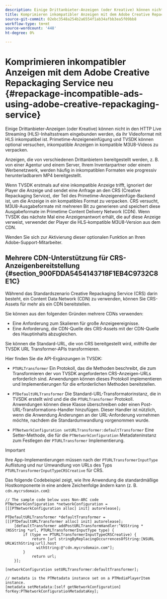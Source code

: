 ```yaml
---
description: Einige Drittanbieter-Anzeigen (oder Kreative) können nicht in den HTTP Live Streaming (HLS)-Inhaltsstream eingebunden werden, da ihr Videoformat mit HLS inkompatibel ist. Primetime-Anzeigeneinfügung und TVSDK können optional versuchen, inkompatible Anzeigen in kompatible M3U8-Videos zu verpacken.
title: Komprimieren inkompatibler Anzeigen mit dem Adobe Creative Repackaging Service neu
source-git-commit: 02ebc3548a254b2a6554f1ab34afbb3ea5f09bb8
workflow-type: tm+mt
source-wordcount: '448'
ht-degree: 0%

---
```


# Komprimieren inkompatibler Anzeigen mit dem Adobe Creative Repackaging Service neu {#repackage-incompatible-ads-using-adobe-creative-repackaging-service}

Einige Drittanbieter-Anzeigen (oder Kreative) können nicht in den HTTP Live Streaming (HLS)-Inhaltsstream eingebunden werden, da ihr Videoformat mit HLS inkompatibel ist. Primetime-Anzeigeneinfügung und TVSDK können optional versuchen, inkompatible Anzeigen in kompatible M3U8-Videos zu verpacken.

Anzeigen, die von verschiedenen Drittanbietern bereitgestellt werden, z. B. von einer Agentur und einem Server, Ihrem Inventarpartner oder einem Werbenetzwerk, werden häufig in inkompatiblen Formaten wie progressiv herunterladbarem MP4 bereitgestellt.

Wenn TVSDK erstmals auf eine inkompatible Anzeige trifft, ignoriert der Player die Anzeige und sendet eine Anfrage an den CRS (Creative Repackaging Service), der Teil des Primetime-Anzeigeneinfüge-Backend ist, um die Anzeige in ein kompatibles Format zu verpacken. CRS versucht, M3U8-Ausgabeformate mit mehreren Bit zu generieren und speichert diese Ausgabeformate im Primetime Content Delivery Network (CDN). Wenn TVSDK das nächste Mal eine Anzeigenantwort erhält, die auf diese Anzeige verweist, verwendet der Player die HLS-kompatible M3U8-Version aus dem CDN.

Wenden Sie sich zur Aktivierung dieser optionalen Funktion an Ihren Adobe-Support-Mitarbeiter.

## Mehrere CDN-Unterstützung für CRS-Anzeigenbereitstellung {#section_900FDDA5454143718F1EB4C9732C8E1C}

Während das Standardszenario Creative Repackaging Service (CRS) darin besteht, ein Content Data Network (CDN) zu verwenden, können Sie CRS-Assets für mehr als ein CDN bereitstellen.

Sie können aus den folgenden Gründen mehrere CDNs verwenden:

* Eine Anforderung zum Skalieren für große Anzeigeereignisse.
* Eine Anforderung, die CDN-Quelle des CRS-Assets mit der CDN-Quelle des Hauptinhalts abzugleichen.

Sie können die Standard-URL, die von CRS bereitgestellt wird, mithilfe der TVSDK URL Transformer-APIs transformieren.

Hier finden Sie die API-Ergänzungen in TVSDK:

* `PTURLTransformer` Ein Protokoll, das die Methoden beschreibt, die zum Transformieren der von TVSDK angeforderten CRS-Anzeigen-URLs erforderlich sind. Anwendungen können dieses Protokoll implementieren und Implementierungen für die erforderlichen Methoden bereitstellen.

* `PTDefaultURLTransformer` Die Standard-URL-Transformatorinstanz, die in TVSDK erstellt wird und die die `PTURLTransformer` Protokoll. Anwendungen können diese Klasse überschreiben oder einen Post-URL-Transformations-Handler hinzufügen. Dieser Handler ist nützlich, wenn die Anwendung Änderungen an der URL-Anforderung vornehmen möchte, nachdem die Standardumwandlung vorgenommen wurde.

* `PTNetworkConfiguration setURLTransformer:defaultTransformer` Eine Setter-Methode, die für die `PTNetworkConfiguration` Metadateninstanz zum Festlegen der `PTURLTransformer` Implementierung.

>[!IMPORTANT]
>
>Ihre App-Implementierungen müssen nach der `PTURLTransformerInputType` Auflistung und nur Umwandlung von URLs des Typs `PTURLTransformerInputTypeCRSCreative` für CRS.

Das folgende Codebeispiel zeigt, wie Ihre Anwendung die standardmäßige Hostkomponente in eine andere Zeichenfolge ändern kann (z. B. `cdn.mycrsdomain.com`):

```
// The sample code below uses Non-ARC code 
PTNetworkConfiguration *networkConfiguration = [[[PTNetworkConfiguration alloc] init] autorelease]; 
   
PTDefaultURLTransformer *defaultTransformer = [[[PTDefaultURLTransformer alloc] init] autorelease]; 
    [defaultTransformer addPostURLTransformHandler:^NSString *(NSString *url, PTURLTransformerInputType type) { 
        if (type == PTURLTransformerInputTypeCRSCreative) { 
            return [url stringByReplacingOccurrencesOfString:[NSURL URLWithString:url].host  
              withString:@"cdn.mycrsdomain.com"]; 
        } 
            return url; 
    }]; 
  
[networkConfiguration setURLTransformer:defaultTransformer]; 
   
// metadata is the PTMetadata instance set on a PTMediaPlayerItem instance. 
[metadata setMetadata:[self getNetworkConfiguration] forKey:PTNetworkConfigurationMetadataKey];
```
